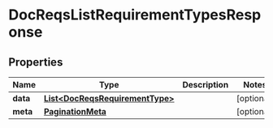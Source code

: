 

# DocReqsListRequirementTypesResponse


## Properties

Name | Type | Description | Notes
------------ | ------------- | ------------- | -------------
**data** | [**List&lt;DocReqsRequirementType&gt;**](DocReqsRequirementType.md) |  |  [optional]
**meta** | [**PaginationMeta**](PaginationMeta.md) |  |  [optional]



